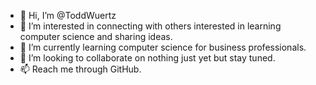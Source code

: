 - 👋 Hi, I’m @ToddWuertz
- 👀 I’m interested in connecting with others interested in learning computer science and sharing ideas.
- 🌱 I’m currently learning computer science for business professionals.
- 💞️ I’m looking to collaborate on nothing just yet but stay tuned.
- 📫 Reach me through GitHub.

<!---
ToddWuertz/ToddWuertz is a ✨ special ✨ repository because its `README.md` (this file) appears on your GitHub profile.
You can click the Preview link to take a look at your changes.
--->
